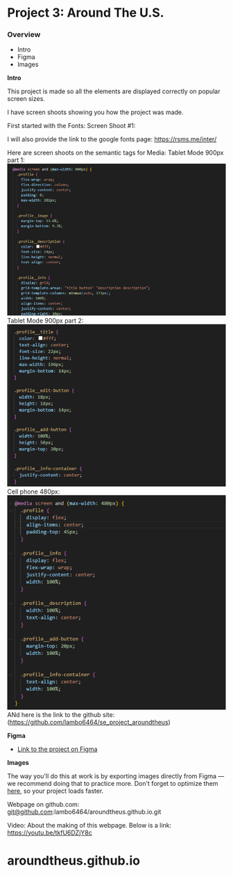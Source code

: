 # Project 3: Around The U.S.

### Overview

- Intro
- Figma
- Images

**Intro**

This project is made so all the elements are displayed correctly on popular screen sizes.

I have screen shoots showing you how the project was made.

First started with the Fonts:
Screen Shoot #1:

I will also provide the link to the google fonts page:
https://rsms.me/inter/

Here are screen shoots on the semantic tags for Media:
Tablet Mode 900px part 1:
![alt text](<images/tablet resolution 900 part 1.png>)
Tablet Mode 900px part 2:
![alt text](<images/tablet resolution 900 part 2.png>)
Cell phone 480px:
![alt text](<images/tablet resolution 480.png>)
ANd here is the link to the github site:
(https://github.com/lambo6464/se_project_aroundtheus)

**Figma**

- [Link to the project on Figma](https://www.figma.com/file/ii4xxsJ0ghevUOcssTlHZv/Sprint-3%3A-Around-the-US?node-id=0%3A1)

**Images**

The way you'll do this at work is by exporting images directly from Figma — we recommend doing that to practice more. Don't forget to optimize them [here](https://tinypng.com/), so your project loads faster.

Webpage on github.com: git@github.com:lambo6464/aroundtheus.github.io.git

Video:
About the making of this webpage. Below is a link:
https://youtu.be/tkfU6DZjY8c

# aroundtheus.github.io
